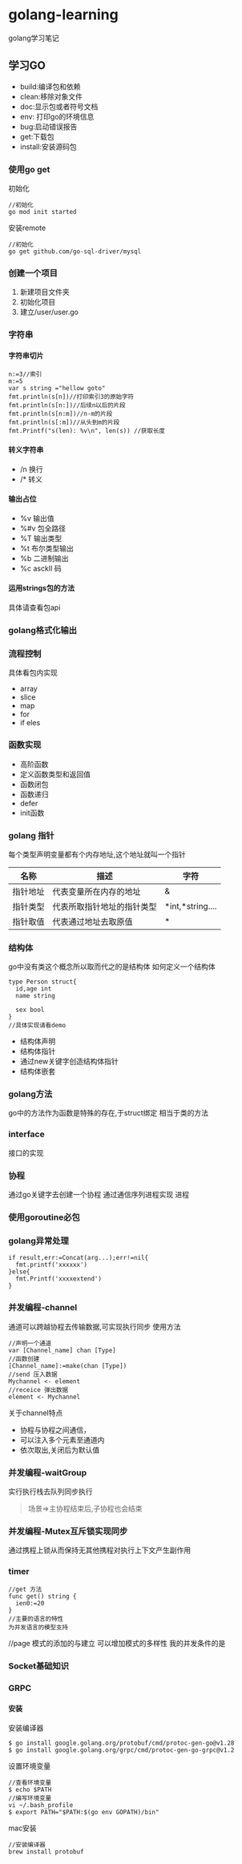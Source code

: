 <!--
 * @Description: 请输入....
 * @Author: Gavin
 * @Date: 2022-06-28 15:00:32
 * @LastEditTime: 2022-10-11 15:46:45
 * @LastEditors: Gavin
-->
# golang-learning
golang学习笔记

## 学习GO 

 * build:编译包和依赖
* clean:移除对象文件
* doc:显示包或者符号文档
* env: 打印go的环境信息
* bug:启动错误报告
* get:下载包
* install:安装源码包

### 使用go get
初始化
```
//初始化
go mod init started
```
安装remote
```
//初始化
go get github.com/go-sql-driver/mysql
```
### 创建一个项目
1. 新建项目文件夹
2. 初始化项目
3. 建立/user/user.go 



### 字符串
#### 字符串切片
```
n:=3//索引
m:=5
var s string ="hellow goto"
fmt.println(s[n])//打印索引3的原始字符
fmt.println(s[n:])//后续n以后的片段
fmt.println(s[n:m])//n-m的片段
fmt.println(s[:m])//从头到m的片段
fmt.Printf("s(len): %v\n", len(s)) //获取长度
```
#### 转义字符串
* /n  换行
* /*  转义
#### 输出占位
* %v 输出值
* %#v 包全路径
* %T 输出类型
* %t 布尔类型输出
* %b 二进制输出
* %c asckII 码

#### 运用strings包的方法
具体请查看包api

### golang格式化输出

####

### 流程控制
具体看包内实现
* array
* slice
* map
* for
* if eles

### 函数实现
* 高阶函数
* 定义函数类型和返回值
* 函数闭包
* 函数递归
* defer 
* init函数

### golang 指针
每个类型声明变量都有个内存地址,这个地址就叫一个指针

| 名称  |  描述    | 字符|
| ----- | ------ |-----|
| 指针地址  | 代表变量所在内存的地址 |&|
|指针类型  | 代表所取指针地址的指针类型 |*int,*string....|
|指针取值  | 代表通过地址去取原值 |*|

### 结构体
go中没有类这个概念所以取而代之的是结构体
如何定义一个结构体
```
type Person struct{
  id,age int
  name string
 
  sex bool
}
//具体实现请看demo

```
* 结构体声明
* 结构体指针
* 通过new关键字创造结构体指针
* 结构体嵌套

### golang方法
go中的方法作为函数是特殊的存在,于struct绑定 相当于类的方法

### interface
接口的实现
### 协程
通过go关键字去创建一个协程
通过通信序列进程实现 进程
### 使用goroutine必包


### golang异常处理
 
```
if result,err:=Concat(arg...);err!=nil{
  fmt.printf('xxxxxx')
}else{
  fmt.Printf('xxxxextend')
}
```


### 并发编程-channel
通道可以跨越协程去传输数据,可实现执行同步
使用方法
```
//声明一个通道
var [Channel_name] chan [Type]
//函数创建
[Channel_name]:=make(chan [Type])
//send 压入数据
Mychannel <- element
//receice 弹出数据
element <- Mychannel

```
关于channel特点
* 协程与协程之间通信，
* 可以注入多个元素至通道内
* 依次取出,关闭后为默认值

### 并发编程-waitGroup
实行执行栈去队列同步执行
>场景=>主协程结束后,子协程也会结束

### 并发编程-Mutex互斥锁实现同步
通过携程上锁从而保持无其他携程对执行上下文产生副作用


### timer
```
//get 方法 
func get() string {
  ien0:=20 
}
//主要的语言的特性
为并发语言的模型支持
```
//page 模式的添加的与建立
可以增加模式的多样性
我的并发条件的是



### Socket基础知识


### GRPC

#### 安装
安装编译器
```
$ go install google.golang.org/protobuf/cmd/protoc-gen-go@v1.28
$ go install google.golang.org/grpc/cmd/protoc-gen-go-grpc@v1.2
```
设置环境变量
```
//查看环境变量
$ echo $PATH
//编写环境变量
vi ~/.bash_profile
$ export PATH="$PATH:$(go env GOPATH)/bin"

```
mac安装
```
//安装编译器
brew install protobuf
```



